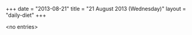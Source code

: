 +++
date = "2013-08-21"
title = "21 August 2013 (Wednesday)"
layout = "daily-diet"
+++

<p>&lt;no entries&gt;</p>
